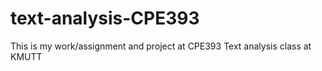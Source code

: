 # text-analysis-CPE393
This is my work/assignment and project at CPE393 Text analysis class at KMUTT
